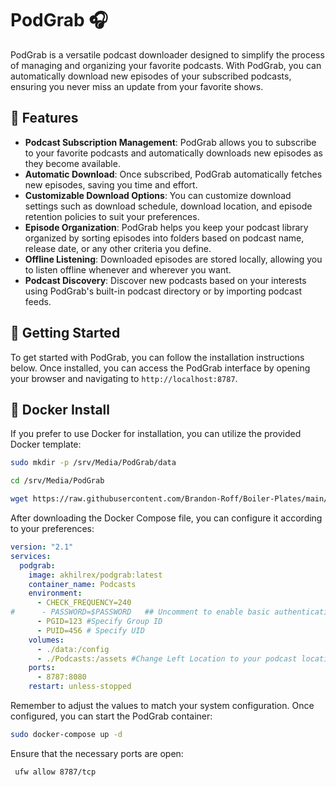 # PodGrab 🎧

PodGrab is a versatile podcast downloader designed to simplify the process of managing and organizing your favorite podcasts. With PodGrab, you can automatically download new episodes of your subscribed podcasts, ensuring you never miss an update from your favorite shows.

## 🌟 Features

- **Podcast Subscription Management**: PodGrab allows you to subscribe to your favorite podcasts and automatically downloads new episodes as they become available.
- **Automatic Download**: Once subscribed, PodGrab automatically fetches new episodes, saving you time and effort.
- **Customizable Download Options**: You can customize download settings such as download schedule, download location, and episode retention policies to suit your preferences.
- **Episode Organization**: PodGrab helps you keep your podcast library organized by sorting episodes into folders based on podcast name, release date, or any other criteria you define.
- **Offline Listening**: Downloaded episodes are stored locally, allowing you to listen offline whenever and wherever you want.
- **Podcast Discovery**: Discover new podcasts based on your interests using PodGrab's built-in podcast directory or by importing podcast feeds.

## 🚀 Getting Started

To get started with PodGrab, you can follow the installation instructions below. Once installed, you can access the PodGrab interface by opening your browser and navigating to `http://localhost:8787`.



## 🐳 Docker Install

If you prefer to use Docker for installation, you can utilize the provided Docker template:

```bash
sudo mkdir -p /srv/Media/PodGrab/data 

cd /srv/Media/PodGrab

wget https://raw.githubusercontent.com/Brandon-Roff/Boiler-Plates/main/Docker/Media/PodGrab/docker-compose.yml
```

After downloading the Docker Compose file, you can configure it according to your preferences:

```yaml
version: "2.1"
services:
  podgrab:
    image: akhilrex/podgrab:latest
    container_name: Podcasts
    environment:
      - CHECK_FREQUENCY=240
#      - PASSWORD=$PASSWORD   ## Uncomment to enable basic authentication, username = podgrab
      - PGID=123 #Specify Group ID
      - PUID=456 # Specify UID
    volumes:
      - ./data:/config
      - ./Podcasts:/assets #Change Left Location to your podcast location
    ports:
      - 8787:8080
    restart: unless-stopped
```

Remember to adjust the values to match your system configuration. Once configured, you can start the PodGrab container:

```bash
sudo docker-compose up -d 
````

Ensure that the necessary ports are open:

```bash
 ufw allow 8787/tcp
 ```